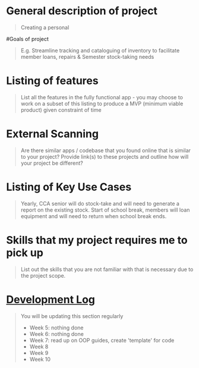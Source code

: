 # General description of project
> Creating a personal 

#Goals of project
> E.g. Streamline tracking and cataloguing of inventory to facilitate member loans, repairs & Semester stock-taking needs

# Listing of features
> List all the features in the fully functional app - you may choose to work on a subset of this listing to produce a MVP (minimum viable product) given constraint of time

# External Scanning
> Are there similar apps / codebase that you found online that is similar to your project?  Provide link(s) to these projects and outline how will your project be different?

# Listing of Key Use Cases
> Yearly, CCA senior will do stock-take and will need to generate a report on the existing stock.
> Start of school break, members will loan equipment and will need to return when school break ends.

# Skills that my project requires me to pick up
> List out the skills that you are not familiar with that is necessary due to the project scope.

# [Development Log](/devlog.md)
> You will be updating this section regularly
> - Week 5: nothing done
> - Week 6: nothing done
> - Week 7: read up on OOP guides, create 'template' for code
> - Week 8
> - Week 9
> - Week 10
